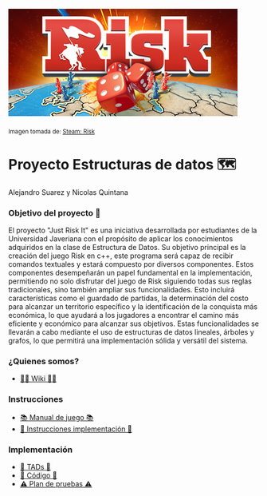 ![Banner](Images/header.jpg)

<sub> Imagen tomada de: [Steam: Risk](https://store.steampowered.com/app/1128810/RISK_Global_Domination/?l=latam) </sub>

# Proyecto Estructuras de datos 🗺️
Alejandro Suarez y Nicolas Quintana

### Objetivo del proyecto 🎯
El proyecto "Just Risk It" es una iniciativa desarrollada por estudiantes de la Universidad Javeriana con el propósito de aplicar los conocimientos adquiridos en la clase de Estructura de Datos. Su objetivo principal es la creación del juego Risk en c++, este programa será capaz de recibir comandos textuales y estará compuesto por diversos componentes. Estos componentes desempeñarán un papel fundamental en la implementación, permitiendo no solo disfrutar del juego de Risk siguiendo todas sus reglas tradicionales, sino también ampliar sus funcionalidades. Esto incluirá características como el guardado de partidas, la determinación del costo para alcanzar un territorio específico y la identificación de la conquista más económica, lo que ayudará a los jugadores a encontrar el camino más eficiente y económico para alcanzar sus objetivos. Estas funcionalidades se llevarán a cabo mediante el uso de estructuras de datos lineales, árboles y grafos, lo que permitirá una implementación sólida y versátil del sistema.

### ¿Quienes somos?
- [🪪🍻 Wiki 🍻🪪](https://github.com/suaracost/Just-Risk-It/wiki)

### Instrucciones
-  [📚 Manual de juego 📚](Documentos/manual.md)
-  [📑 Instrucciones implementación 📑](Documentos/instrucciones.md)

### Implementación
-  [📖 TADs 📖](Documentos/TADs.md)
-  [🤖 Código 🤖](Codigo)
-  [⚠️ Plan de pruebas ⚠️](Documentos/planPruebas.md) 
